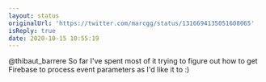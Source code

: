```yaml
---
layout: status
originalUrl: 'https://twitter.com/marcgg/status/1316694135051608065'
isReply: true
date: 2020-10-15 10:55:19
---
```


@thibaut_barrere So far I've spent most of it trying to figure out how to get Firebase to process event parameters as I'd like it to :)
